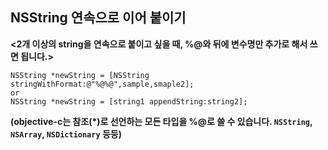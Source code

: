 ## NSString 연속으로 이어 붙이기

**<2개 이상의 string을 연속으로 붙이고 싶을 때, %@와 뒤에 변수명만 추가로 해서 쓰면 됩니다.>**

```
NSString *newString = [NSString stringWithFormat:@"%@%@",sample,smaple2];
or
NSString *newString = [string1 appendString:string2];
```

**(objective-c는 참조(*)로 선언하는 모든 타입을 %@로 쓸 수 있습니다. ```NSString```, ```NSArray```, ```NSDictionary``` 등등)**